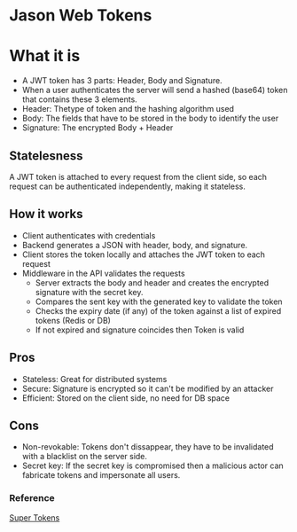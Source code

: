 # Jason Web Tokens

# What it is
- A JWT token has 3 parts: Header, Body and Signature.
- When a user authenticates the server will send a hashed (base64) token that contains these 3 elements.
- Header: Thetype of token and the hashing algorithm used
- Body: The fields that have to be stored in the body to identify the user
- Signature: The encrypted Body + Header

## Statelesness
A JWT token is attached to every request from the client side, so each request can be authenticated independently, making it stateless.

## How it works
- Client authenticates with credentials
- Backend generates a JSON with header, body, and signature.
- Client stores the token locally and attaches the JWT token to each request
- Middleware in the API validates the requests
    - Server extracts the body and header and creates the encrypted signature with the secret key.
    - Compares the sent key with the generated key to validate the token
    - Checks the expiry date (if any) of the token against a list of expired tokens (Redis or DB)
    - If not expired and signature coincides then Token is valid

## Pros
- Stateless: Great for distributed systems
- Secure: Signature is encrypted so it can't be modified by an attacker
- Efficient: Stored on the client side, no need for DB space

## Cons
- Non-revokable: Tokens don't dissappear, they have to be invalidated with a blacklist on the server side.
- Secret key: If the secret key is compromised then a malicious actor can fabricate tokens and impersonate all users.

### Reference
[Super Tokens](https://supertokens.com/blog/what-is-jwt)